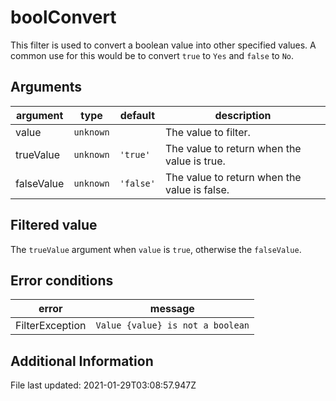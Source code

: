 # boolConvert

This filter is used to convert a boolean value into other specified values.
A common use for this would be to convert `true` to `Yes` and `false` to `No`.

## Arguments

argument   | type      | default   | description
---------- | --------- | --------- | ------------------------------------------
value      | `unknown` |           | The value to filter.
trueValue  | `unknown` | `'true'`  | The value to return when the value is true.
falseValue | `unknown` | `'false'` | The value to return when the value is false.

## Filtered value

The `trueValue` argument when `value` is `true`, otherwise the `falseValue`.

## Error conditions

error           | message
--------------- | ------------------------------------------------
FilterException | `Value {value} is not a boolean`

## Additional Information

File last updated: 2021-01-29T03:08:57.947Z
